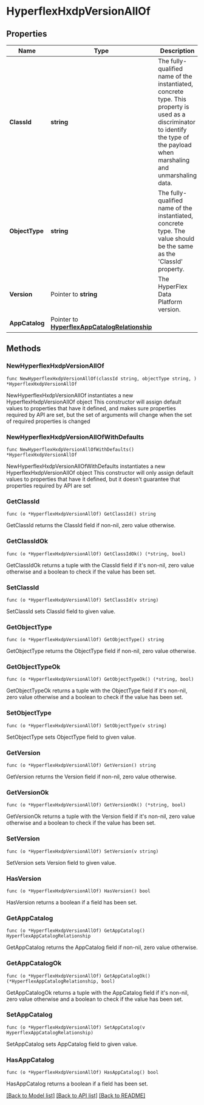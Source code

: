 # HyperflexHxdpVersionAllOf

## Properties

Name | Type | Description | Notes
------------ | ------------- | ------------- | -------------
**ClassId** | **string** | The fully-qualified name of the instantiated, concrete type. This property is used as a discriminator to identify the type of the payload when marshaling and unmarshaling data. | [default to "hyperflex.HxdpVersion"]
**ObjectType** | **string** | The fully-qualified name of the instantiated, concrete type. The value should be the same as the &#39;ClassId&#39; property. | [default to "hyperflex.HxdpVersion"]
**Version** | Pointer to **string** | The HyperFlex Data Platform version. | [optional] 
**AppCatalog** | Pointer to [**HyperflexAppCatalogRelationship**](HyperflexAppCatalogRelationship.md) |  | [optional] 

## Methods

### NewHyperflexHxdpVersionAllOf

`func NewHyperflexHxdpVersionAllOf(classId string, objectType string, ) *HyperflexHxdpVersionAllOf`

NewHyperflexHxdpVersionAllOf instantiates a new HyperflexHxdpVersionAllOf object
This constructor will assign default values to properties that have it defined,
and makes sure properties required by API are set, but the set of arguments
will change when the set of required properties is changed

### NewHyperflexHxdpVersionAllOfWithDefaults

`func NewHyperflexHxdpVersionAllOfWithDefaults() *HyperflexHxdpVersionAllOf`

NewHyperflexHxdpVersionAllOfWithDefaults instantiates a new HyperflexHxdpVersionAllOf object
This constructor will only assign default values to properties that have it defined,
but it doesn't guarantee that properties required by API are set

### GetClassId

`func (o *HyperflexHxdpVersionAllOf) GetClassId() string`

GetClassId returns the ClassId field if non-nil, zero value otherwise.

### GetClassIdOk

`func (o *HyperflexHxdpVersionAllOf) GetClassIdOk() (*string, bool)`

GetClassIdOk returns a tuple with the ClassId field if it's non-nil, zero value otherwise
and a boolean to check if the value has been set.

### SetClassId

`func (o *HyperflexHxdpVersionAllOf) SetClassId(v string)`

SetClassId sets ClassId field to given value.


### GetObjectType

`func (o *HyperflexHxdpVersionAllOf) GetObjectType() string`

GetObjectType returns the ObjectType field if non-nil, zero value otherwise.

### GetObjectTypeOk

`func (o *HyperflexHxdpVersionAllOf) GetObjectTypeOk() (*string, bool)`

GetObjectTypeOk returns a tuple with the ObjectType field if it's non-nil, zero value otherwise
and a boolean to check if the value has been set.

### SetObjectType

`func (o *HyperflexHxdpVersionAllOf) SetObjectType(v string)`

SetObjectType sets ObjectType field to given value.


### GetVersion

`func (o *HyperflexHxdpVersionAllOf) GetVersion() string`

GetVersion returns the Version field if non-nil, zero value otherwise.

### GetVersionOk

`func (o *HyperflexHxdpVersionAllOf) GetVersionOk() (*string, bool)`

GetVersionOk returns a tuple with the Version field if it's non-nil, zero value otherwise
and a boolean to check if the value has been set.

### SetVersion

`func (o *HyperflexHxdpVersionAllOf) SetVersion(v string)`

SetVersion sets Version field to given value.

### HasVersion

`func (o *HyperflexHxdpVersionAllOf) HasVersion() bool`

HasVersion returns a boolean if a field has been set.

### GetAppCatalog

`func (o *HyperflexHxdpVersionAllOf) GetAppCatalog() HyperflexAppCatalogRelationship`

GetAppCatalog returns the AppCatalog field if non-nil, zero value otherwise.

### GetAppCatalogOk

`func (o *HyperflexHxdpVersionAllOf) GetAppCatalogOk() (*HyperflexAppCatalogRelationship, bool)`

GetAppCatalogOk returns a tuple with the AppCatalog field if it's non-nil, zero value otherwise
and a boolean to check if the value has been set.

### SetAppCatalog

`func (o *HyperflexHxdpVersionAllOf) SetAppCatalog(v HyperflexAppCatalogRelationship)`

SetAppCatalog sets AppCatalog field to given value.

### HasAppCatalog

`func (o *HyperflexHxdpVersionAllOf) HasAppCatalog() bool`

HasAppCatalog returns a boolean if a field has been set.


[[Back to Model list]](../README.md#documentation-for-models) [[Back to API list]](../README.md#documentation-for-api-endpoints) [[Back to README]](../README.md)


